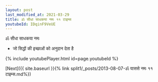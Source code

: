 ```yaml
---
layout: post
last_modified_at: 2021-03-29
title: ॐ सीधा साधकया नमः ११ टाइम्स
youtubeId: IDqinF9VeUE
---
```

 
 
 ॐ सीधा साधकया नमः  
 
 -  जो सिद्धों की इच्छाओं को अनुदान देता है 
 
  
 
  
 
 
 
 
 
 


{% include youtubePlayer.html id=page.youtubeId %}
 
[Next]({{ site.baseurl }}{% link  split1/_posts/2013-08-07-ॐ याससे नमः ११ टाइम्स.md%})
 
